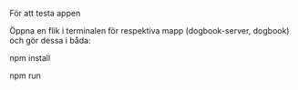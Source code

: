 För att testa appen

Öppna en flik i terminalen för respektiva mapp (dogbook-server, dogbook) och gör dessa i båda:

npm install

npm run

